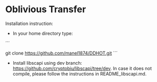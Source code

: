 # Oblivious Transfer

Installation instruction:

- In your home directory type:

´´´

git clone https://github.com/manel1874/DDHOT.git
´´´

- Install libscapi using dev branch: https://github.com/cryptobiu/libscapi/tree/dev. In case it does not compile, please follow the instructions in README_libscapi.md.
